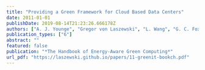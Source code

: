 ```yaml
---
title: "Providing a Green Framework for Cloud Based Data Centers"
date: 2011-01-01
publishDate: 2019-08-14T21:23:26.666178Z
authors: ["A. J. Younge", "Gregor von Laszewski", "L. Wang", "G. C. Fox"]
publication_types: ["6"]
abstract: ""
featured: false
publication: "*The Handbook of Energy-Aware Green Computing*"
url_pdf: "https://laszewski.github.io/papers/11-greenit-bookch.pdf"
---
```


